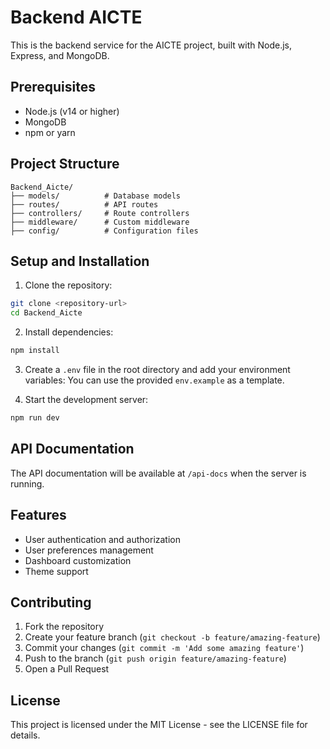 # Backend AICTE

This is the backend service for the AICTE project, built with Node.js, Express, and MongoDB.

## Prerequisites

- Node.js (v14 or higher)
- MongoDB
- npm or yarn

## Project Structure

```
Backend_Aicte/
├── models/          # Database models
├── routes/          # API routes
├── controllers/     # Route controllers
├── middleware/      # Custom middleware
├── config/          # Configuration files
```

## Setup and Installation

1. Clone the repository:
```bash
git clone <repository-url>
cd Backend_Aicte
```

2. Install dependencies:
```bash
npm install
```

3. Create a `.env` file in the root directory and add your environment variables:
You can use the provided `env.example` as a template.

4. Start the development server:
```bash
npm run dev
```

## API Documentation

The API documentation will be available at `/api-docs` when the server is running.

## Features

- User authentication and authorization
- User preferences management
- Dashboard customization
- Theme support

## Contributing

1. Fork the repository
2. Create your feature branch (`git checkout -b feature/amazing-feature`)
3. Commit your changes (`git commit -m 'Add some amazing feature'`)
4. Push to the branch (`git push origin feature/amazing-feature`)
5. Open a Pull Request

## License

This project is licensed under the MIT License - see the LICENSE file for details. 